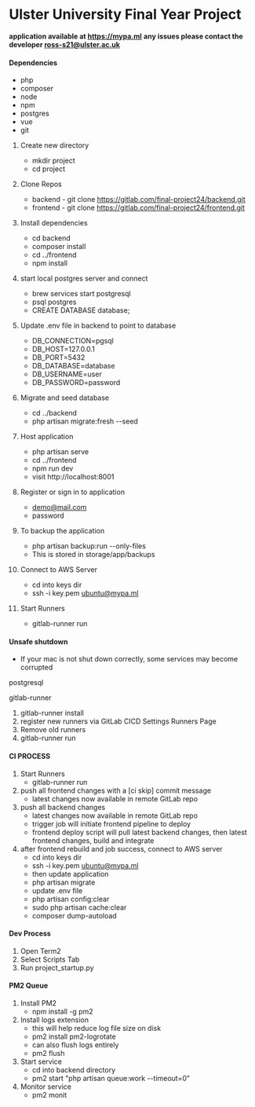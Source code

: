 # Ulster University Final Year Project

**application available at https://mypa.ml**
**any issues please contact the developer ross-s21@ulster.ac.uk**

#### Dependencies
- php
- composer
- node
- npm
- postgres
- vue
- git

1. Create new directory
    - mkdir project
    - cd project

2. Clone Repos
    - backend - git clone https://gitlab.com/final-project24/backend.git
    - frontend - git clone https://gitlab.com/final-project24/frontend.git

3. Install dependencies
    - cd backend
    - composer install
    - cd ../frontend
    - npm install

4. start local postgres server and connect
    - brew services start postgresql
    - psql postgres
    - CREATE DATABASE database;

5. Update .env file in backend to point to database
    - DB_CONNECTION=pgsql
    - DB_HOST=127.0.0.1
    - DB_PORT=5432
    - DB_DATABASE=database
    - DB_USERNAME=user
    - DB_PASSWORD=password

6. Migrate and seed database
    - cd ../backend
    - php artisan migrate:fresh --seed

7. Host application
    - php artisan serve
    - cd ../frontend
    - npm run dev
    - visit http://localhost:8001

8. Register or sign in to application
    - demo@mail.com
    - password

9. To backup the application
    - php artisan backup:run --only-files
    - This is stored in storage/app/backups

10. Connect to AWS Server
    - cd into keys dir
    - ssh -i key.pem ubuntu@mypa.ml

11. Start Runners
    - gitlab-runner run

#### Unsafe shutdown

- If your mac is not shut down correctly, some services may become corrupted

postgresql

gitlab-runner
1. gitlab-runner install
2. register new runners via GitLab CICD Settings Runners Page
3. Remove old runners
4. gitlab-runner run


#### CI PROCESS

1. Start Runners
    - gitlab-runner run
2. push all frontend changes with a [ci skip] commit message
    - latest changes now available in remote GitLab repo
3. push all backend changes
    - latest changes now available in remote GitLab repo
    - trigger job will initiate frontend pipeline to deploy
    - frontend deploy script will pull latest backend changes, then latest frontend changes, build and integrate
4. after frontend rebuild and job success, connect to AWS server
    - cd into keys dir
    - ssh -i key.pem ubuntu@mypa.ml
    - then update application
    - php artisan migrate
    - update .env file
    - php artisan config:clear
    - sudo php artisan cache:clear
    - composer dump-autoload

#### Dev Process

1. Open Term2
2. Select Scripts Tab
3. Run project_startup.py

#### PM2 Queue

1. Install PM2
    - npm install -g pm2
2. Install logs extension
    - this will help reduce log file size on disk
    - pm2 install pm2-logrotate
    - can also flush logs entirely
    - pm2 flush
3. Start service
    - cd into backend directory
    - pm2 start "php artisan queue:work --timeout=0"
4. Monitor service
    - pm2 monit

